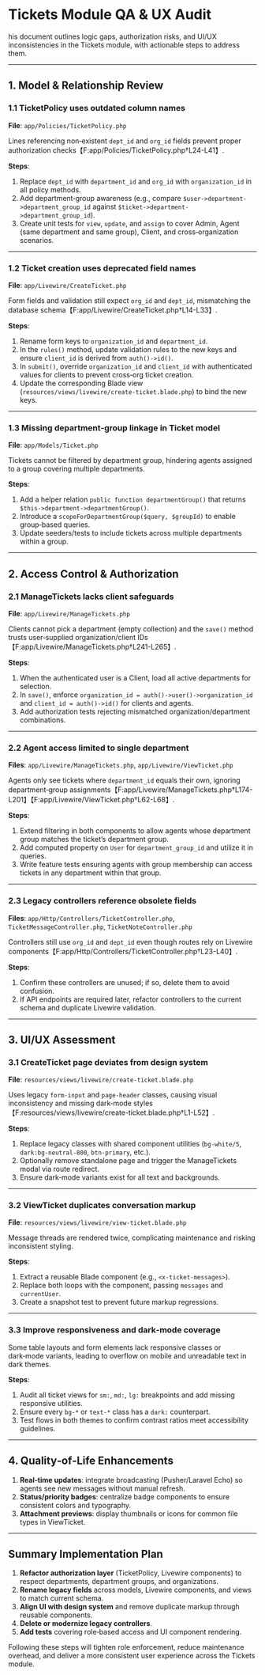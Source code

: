 
# Tickets Module QA & UX Audit

his document outlines logic gaps, authorization risks, and UI/UX inconsistencies in the Tickets module, with actionable steps to address them.

---

## 1. Model & Relationship Review

### 1.1 TicketPolicy uses outdated column names
**File**: `app/Policies/TicketPolicy.php`

Lines referencing non‑existent `dept_id` and `org_id` fields prevent proper authorization checks【F:app/Policies/TicketPolicy.php†L24-L41】.

**Steps**:
1. Replace `dept_id` with `department_id` and `org_id` with `organization_id` in all policy methods.
2. Add department‑group awareness (e.g., compare `$user->department->department_group_id` against `$ticket->department->department_group_id`).
3. Create unit tests for `view`, `update`, and `assign` to cover Admin, Agent (same department and same group), Client, and cross‑organization scenarios.

---

### 1.2 Ticket creation uses deprecated field names
**File**: `app/Livewire/CreateTicket.php`

Form fields and validation still expect `org_id` and `dept_id`, mismatching the database schema【F:app/Livewire/CreateTicket.php†L14-L33】.

**Steps**:
1. Rename form keys to `organization_id` and `department_id`.
2. In the `rules()` method, update validation rules to the new keys and ensure `client_id` is derived from `auth()->id()`.
3. In `submit()`, override `organization_id` and `client_id` with authenticated values for clients to prevent cross‑org ticket creation.
4. Update the corresponding Blade view (`resources/views/livewire/create-ticket.blade.php`) to bind the new keys.

---

### 1.3 Missing department‑group linkage in Ticket model
**File**: `app/Models/Ticket.php`

Tickets cannot be filtered by department group, hindering agents assigned to a group covering multiple departments.

**Steps**:
1. Add a helper relation `public function departmentGroup()` that returns `$this->department->departmentGroup()`.
2. Introduce a `scopeForDepartmentGroup($query, $groupId)` to enable group‑based queries.
3. Update seeders/tests to include tickets across multiple departments within a group.

---

## 2. Access Control & Authorization

### 2.1 ManageTickets lacks client safeguards
**File**: `app/Livewire/ManageTickets.php`

Clients cannot pick a department (empty collection) and the `save()` method trusts user‑supplied organization/client IDs【F:app/Livewire/ManageTickets.php†L241-L265】.

**Steps**:
1. When the authenticated user is a Client, load all active departments for selection.
2. In `save()`, enforce `organization_id = auth()->user()->organization_id` and `client_id = auth()->id()` for clients and agents.
3. Add authorization tests rejecting mismatched organization/department combinations.

---

### 2.2 Agent access limited to single department
**Files**: `app/Livewire/ManageTickets.php`, `app/Livewire/ViewTicket.php`

Agents only see tickets where `department_id` equals their own, ignoring department‑group assignments【F:app/Livewire/ManageTickets.php†L174-L201】【F:app/Livewire/ViewTicket.php†L62-L68】.

**Steps**:
1. Extend filtering in both components to allow agents whose department group matches the ticket’s department group.
2. Add computed property on `User` for `department_group_id` and utilize it in queries.
3. Write feature tests ensuring agents with group membership can access tickets in any department within that group.

---

### 2.3 Legacy controllers reference obsolete fields
**Files**: `app/Http/Controllers/TicketController.php`, `TicketMessageController.php`, `TicketNoteController.php`

Controllers still use `org_id` and `dept_id` even though routes rely on Livewire components【F:app/Http/Controllers/TicketController.php†L23-L40】.

**Steps**:
1. Confirm these controllers are unused; if so, delete them to avoid confusion.
2. If API endpoints are required later, refactor controllers to the current schema and duplicate Livewire validation.

---

## 3. UI/UX Assessment

### 3.1 CreateTicket page deviates from design system
**File**: `resources/views/livewire/create-ticket.blade.php`

Uses legacy `form-input` and `page-header` classes, causing visual inconsistency and missing dark‑mode styles【F:resources/views/livewire/create-ticket.blade.php†L1-L52】.

**Steps**:
1. Replace legacy classes with shared component utilities (`bg-white/5`, `dark:bg-neutral-800`, `btn-primary`, etc.).
2. Optionally remove standalone page and trigger the ManageTickets modal via route redirect.
3. Ensure dark‑mode variants exist for all text and backgrounds.

---

### 3.2 ViewTicket duplicates conversation markup
**File**: `resources/views/livewire/view-ticket.blade.php`

Message threads are rendered twice, complicating maintenance and risking inconsistent styling.

**Steps**:
1. Extract a reusable Blade component (e.g., `<x-ticket-messages>`).
2. Replace both loops with the component, passing `messages` and `currentUser`.
3. Create a snapshot test to prevent future markup regressions.

---

### 3.3 Improve responsiveness and dark‑mode coverage

Some table layouts and form elements lack responsive classes or dark‑mode variants, leading to overflow on mobile and unreadable text in dark themes.

**Steps**:
1. Audit all ticket views for `sm:`, `md:`, `lg:` breakpoints and add missing responsive utilities.
2. Ensure every `bg-*` or `text-*` class has a `dark:` counterpart.
3. Test flows in both themes to confirm contrast ratios meet accessibility guidelines.

---

## 4. Quality‑of‑Life Enhancements

1. **Real‑time updates**: integrate broadcasting (Pusher/Laravel Echo) so agents see new messages without manual refresh.
2. **Status/priority badges**: centralize badge components to ensure consistent colors and typography.
3. **Attachment previews**: display thumbnails or icons for common file types in ViewTicket.

---

## Summary Implementation Plan

1. **Refactor authorization layer** (TicketPolicy, Livewire components) to respect departments, department groups, and organizations.
2. **Rename legacy fields** across models, Livewire components, and views to match current schema.
3. **Align UI with design system** and remove duplicate markup through reusable components.
4. **Delete or modernize legacy controllers**.
5. **Add tests** covering role‑based access and UI component rendering.

Following these steps will tighten role enforcement, reduce maintenance overhead, and deliver a more consistent user experience across the Tickets module.
